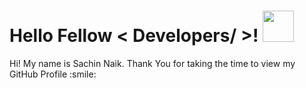 
<h1> Hello Fellow < Developers/ >! <img src = "https://raw.githubusercontent.com/MartinHeinz/MartinHeinz/master/wave.gif" width = 50px> </h1>
<p align='center'>
<div size='20px'> Hi! My name is Sachin Naik. Thank You for taking the time to view my GitHub Profile :smile: 
</div>

